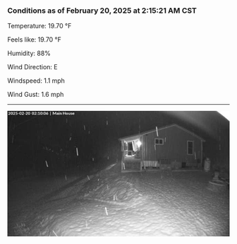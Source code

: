 ### Conditions as of February 20, 2025 at 2:15:21 AM CST 

Temperature: 19.70 &deg;F

Feels like: 19.70 &deg;F

Humidity: 88%

Wind Direction: E

Windspeed: 1.1 mph

Wind Gust: 1.6 mph

---

<img src="./images/latest.jpeg"/>

